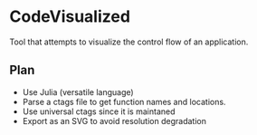 # CodeVisualized
Tool that attempts to visualize the control flow of an application.

## Plan

+ Use Julia (versatile language)
+ Parse a ctags file to get function names and locations.
+ Use universal ctags since it is maintaned
+ Export as an SVG to avoid resolution degradation
